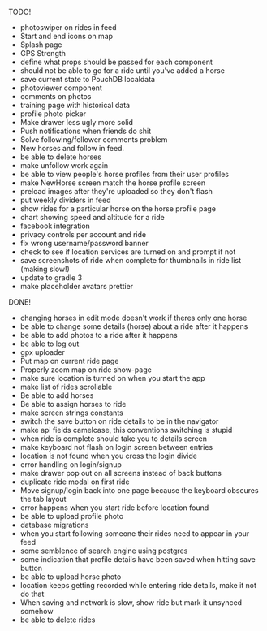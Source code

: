  TODO!
- photoswiper on rides in feed
- Start and end icons on map
- Splash page
- GPS Strength
- define what props should be passed for each component
- should not be able to go for a ride until you've added a horse
- save current state to PouchDB localdata
- photoviewer component
- comments on photos
- training page with historical data
- profile photo picker
- Make drawer less ugly more solid
- Push notifications when friends do shit
- Solve following/follower comments problem
- New horses and follow in feed.
- be able to delete horses
- make unfollow work again
- be able to view people's horse profiles from their user profiles
- make NewHorse screen match the horse profile screen
- preload images after they're uploaded so they don't flash
- put weekly dividers in feed
- show rides for a particular horse on the horse profile page
- chart showing speed and altitude for a ride
- facebook integration
- privacy controls per account and ride
- fix wrong username/password banner
- check to see if location services are turned on and prompt if not
- save screenshots of ride when complete for thumbnails in ride list (making slow!)
- update to gradle 3
- make placeholder avatars prettier

 
 DONE!
- changing horses in edit mode doesn't work if theres only one horse
- be able to change some details (horse) about a ride after it happens
- be able to add photos to a ride after it happens
- be able to log out
- gpx uploader
- Put map on current ride page
- Properly zoom map on ride show-page
- make sure location is turned on when you start the app
- make list of rides scrollable
- Be able to add horses
- Be able to assign horses to ride
- make screen strings constants
- switch the save button on ride details to be in the navigator
- make api fields camelcase, this conventions switching is stupid
- when ride is complete should take you to details screen
- make keyboard not flash on login screen between entries
- location is not found when you cross the login divide
- error handling on login/signup
- make drawer pop out on all screens instead of back buttons 
- duplicate ride modal on first ride
- Move signup/login back into one page because the keyboard obscures the tab layout
- error happens when you start ride before location found
- be able to upload profile photo
- database migrations
- when you start following someone their rides need to appear in your feed
- some semblence of search engine using postgres
- some indication that profile details have been saved when hitting save button
- be able to upload horse photo
- location keeps getting recorded while entering ride details, make it not do that
- When saving and network is slow, show ride but mark it unsynced somehow
- be able to delete rides
